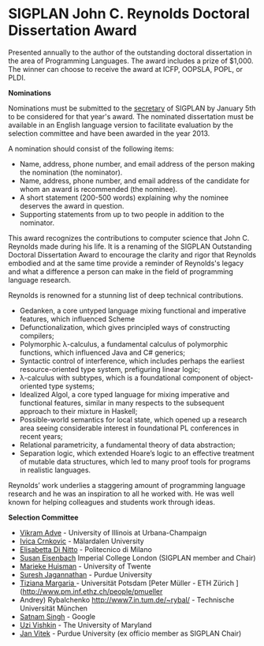 # SIGPLAN John C. Reynolds Doctoral Dissertation Award

Presented annually to the author of the outstanding doctoral
dissertation in the area of Programming Languages. The award includes
a prize of $1,000. The winner can choose to receive the award at ICFP,
OOPSLA, POPL, or PLDI.

**Nominations**

Nominations must be submitted to the
[secretary](mailto:secretary_sigplan@acm.org) of SIGPLAN by January
5th to be considered for that year's award. The nominated dissertation
must be available in an English language version to facilitate
evaluation by the selection committee and have been awarded in the
year 2013.

A nomination should consist of the following items:

 *  Name, address, phone number, and email address of the person making the nomination (the nominator).
 *  Name, address, phone number, and email address of the candidate for whom an award is recommended (the nominee).
 *  A short statement (200-500 words) explaining why the nominee deserves the award in question. 
 *  Supporting statements from up to two people in addition to the nominator.

This award recognizes the contributions to computer science that John
C. Reynolds made during his life.  It is a renaming of the SIGPLAN
Outstanding Doctoral Dissertation Award to encourage the clarity and
rigor that Reynolds embodied and at the same time provide a reminder
of Reynolds's legacy and what a difference a person can make in the
field of programming language research.

Reynolds is renowned for a stunning list of deep technical contributions.

 * Gedanken, a core untyped language mixing functional and imperative features, which influenced Scheme
 * Defunctionalization, which gives principled ways of constructing compilers;
 * Polymorphic λ-calculus, a fundamental calculus of polymorphic functions, which influenced Java and C# generics;
 * Syntactic control of interference, which includes perhaps the earliest resource-oriented type system, prefiguring linear logic;
 * λ-calculus with subtypes, which is a foundational component of object-oriented type systems;
 * Idealized Algol, a core typed language for mixing imperative and functional features, similar in many respects to the subsequent approach to their mixture in Haskell;
 * Possible-world semantics for local state, which opened up a research area seeing considerable interest in foundational PL conferences in recent years;
 * Relational parametricity, a fundamental theory of data abstraction;
 * Separation logic, which extended Hoare’s logic to an effective treatment of mutable data structures, which led to many proof tools for programs in realistic languages.
 
Reynolds’ work underlies a staggering amount of programming language
research and he was an inspiration to all he worked with. He was well
known for helping colleagues and students work through ideas.
 
**Selection Committee**
  
 * [Vikram Adve](http://llvm.cs.uiuc.edu/~vadve/Home.html) - University of Illinois at Urbana-Champaign
 * [Ivica Crnkovic](http://www.idt.mdh.se/~icc/) - Mälardalen University
 * [Elisabetta  Di Nitto](http://home.deib.polimi.it/dinitto/) - Politecnico di Milano
 * [Susan Eisenbach](http://www.imperial.ac.uk/AP/faces/pages/read/Home.jsp?person=s.eisenbach&_adf.ctrl-state=16dpu3khvn_99&_afrRedirect=169130355484999) Imperial College London (SIGPLAN member and Chair)
 * [Marieke Huisman](http://wwwhome.ewi.utwente.nl/~marieke/) -  University of Twente
 * [Suresh Jagannathan](http://www.cs.purdue.edu/homes/suresh/)  - Purdue University
 * [Tiziana Margaria ](https://www.cs.uni-potsdam.de/sse/people.html?id=tmargaria) - Universität Potsdam 
[Peter Müller  - ETH Zürich ](http://www.pm.inf.ethz.ch/people/pmueller
 * Andrey) Rybalchenko http://www7.in.tum.de/~rybal/ - Technische Universität München
 * [Satnam Singh](https://plus.google.com/110563483361774700563/about) - Google
 * [Uzi Vishkin](http://www.umiacs.umd.edu/~vishkin/index.shtml)  - The University of Maryland
 * [Jan Vitek](http://www.cs.purdue.edu/homes/jv/) - Purdue University (ex officio member as SIGPLAN Chair)
